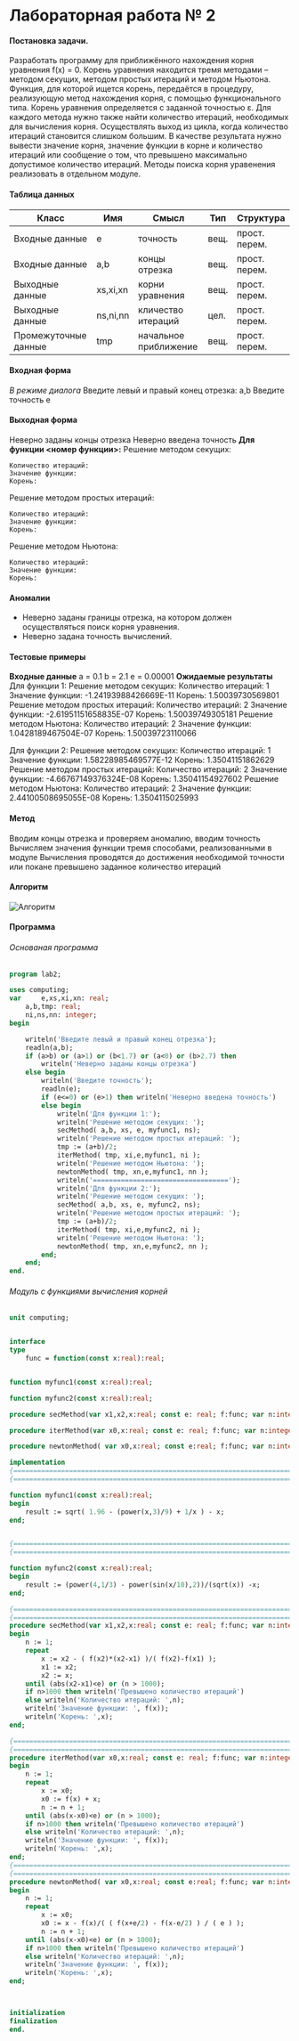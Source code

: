 # Лабораторная работа № 2

#### Постановка задачи.
Разработать программу для приближённого нахождения корня уравнения f(x) = 0.
Корень уравнения находится тремя методами – методом секущих, методом простых итераций и методом Ньютона. Функция, для которой ищется корень, передаётся в процедуру, реализующую метод нахождения корня, с помощью функционального типа.
Корень уравнения определяется с заданной точностью ε. Для каждого метода нужно также найти количество итераций, необходимых для вычисления корня. Осуществлять выход из цикла, когда количество итераций становится слишком большим.
В качестве результата нужно вывести значение корня, значение функции в корне и количество итераций или сообщение о том, что превышено максимально допустимое количество итераций.
Методы поиска корня уравенения реализовать в отдельном модуле.
#### Таблица данных

| Класс | Имя | Смысл | Тип | Структура |
| ---- | --- | ----- | --- | --------- |
| Входные данные | e | точность | вещ. | прост. перем. |
| Входные данные | a,b | концы отрезка | вещ. | прост. перем. |
| Выходные данные | xs,xi,xn | корни уравнения | вещ. | прост. перем. |
| Выходные данные | ns,ni,nn | кличество итераций | цел. | прост. перем. |
| Промежуточные данные | tmp | начальное приближение | вещ. | прост. перем. |

#### Входная форма
*В режиме диалога*
Введите левый и правый конец отрезка:
a,b
Введите точность
e
#### Выходная форма
Неверно заданы концы отрезка
Неверно введена точность
**Для функции <номер функции>:**
Решение методом секущих:

	Количество итераций:
	Значение функции:
	Корень:
Решение методом простых итераций:

	Количество итераций:
	Значение функции:
	Корень:
Решение методом Ньютона:

	Количество итераций:
	Значение функции:
	Корень:

#### Аномалии
- Неверно заданы границы отрезка, на котором должен осуществляться поиск корня уравнения.
- Неверно задана точность вычислений.
#### Тестовые примеры
**Входные данные**
a = 0.1
b = 2.1
e = 0.00001
**Ожидаемые результаты**
Для функции 1:
Решение методом секущих:
Количество итераций: 1
Значение функции: -1.24193988426669E-11
Корень: 1.50039730569801
Решение методом простых итераций:
Количество итераций: 2
Значение функции: -2.61951151658835E-07
Корень: 1.50039749305181
Решение методом Ньютона:
Количество итераций: 2
Значение функции: 1.0428189467504E-07
Корень: 1.50039723110066

Для функции 2:
Решение методом секущих:
Количество итераций: 1
Значение функции: 1.58228985469577E-12
Корень: 1.35041151862629
Решение методом простых итераций:
Количество итераций: 2
Значение функции: -4.66767149376324E-08
Корень: 1.35041154927602
Решение методом Ньютона:
Количество итераций: 2
Значение функции: 2.44100508695055E-08
Корень: 1.3504115025993


#### Метод
Вводим концы отрезка и проверяем аномалию, вводим точность
Вычисляем значения функции тремя способами, реализованными в модуле
Вычисления проводятся до достижения необходимой точности или покане превышено заданное количество итераций
#### Алгоритм

![Алгоритм]()

#### Программа
###### Основаная программа
```pascal
program lab2;

uses computing;
var 	e,xs,xi,xn: real;
	a,b,tmp: real;
	ni,ns,nn: integer;
begin

	writeln('Введите левый и правый конец отрезка');
	readln(a,b);
	if (a>b) or (a>1) or (b<1.7) or (a<0) or (b>2.7) then
		writeln('Неверно заданы концы отрезка')
	else begin
		writeln('Введите точность');
		readln(e);
		if (e<=0) or (e>1) then writeln('Неверно введена точность')
		else begin
			writeln('Для функции 1:');
			writeln('Решение методом секущих: ');
			secMethod( a,b, xs, e, myfunc1, ns);
			writeln('Решение методом простых итераций: ');
			tmp := (a+b)/2;
			iterMethod( tmp, xi,e,myfunc1, ni );
			writeln('Решение методом Ньютона: ');
			newtonMethod( tmp, xn,e,myfunc1, nn );
			writeln('==================================');
			writeln('Для функции 2:');
			writeln('Решение методом секущих: ');
			secMethod( a,b, xs, e, myfunc2, ns);
			writeln('Решение методом простых итераций: ');
			tmp := (a+b)/2;
			iterMethod( tmp, xi,e,myfunc2, ni );
			writeln('Решение методом Ньютона: ');
			newtonMethod( tmp, xn,e,myfunc2, nn );
		end;
	end;
end.
```
###### Модуль с функциями вычисления корней
```pascal
unit computing;


interface
type
	func = function(const x:real):real;


function myfunc1(const x:real):real;

function myfunc2(const x:real):real;

procedure secMethod(var x1,x2,x:real; const e: real; f:func; var n:integer);

procedure iterMethod(var x0,x:real; const e: real; f:func; var n:integer);

procedure newtonMethod( var x0,x:real; const e:real; f:func; var n:integer );

implementation
{=================================================================================}
{=================================================================================}

function myfunc1(const x:real):real;
begin
	result := sqrt( 1.96 - (power(x,3)/9) + 1/x ) - x;
end;


{=================================================================================}
{=================================================================================}

function myfunc2(const x:real):real;
begin
	result := (power(4,1/3) - power(sin(x/10),2))/(sqrt(x)) -x;
end;

{=================================================================================}
{=================================================================================}
procedure secMethod(var x1,x2,x:real; const e: real; f:func; var n:integer);
begin
	n := 1;
	repeat
		x := x2 - ( f(x2)*(x2-x1) )/( f(x2)-f(x1) );
		x1 := x2;
		x2 := x;
	until (abs(x2-x1)<e) or (n > 1000);
	if n>1000 then writeln('Превышено количество итераций')
	else writeln('Количество итераций: ',n);
	writeln('Значение функции: ', f(x));
	writeln('Корень: ',x);
end;

{=================================================================================}
{=================================================================================}
procedure iterMethod(var x0,x:real; const e: real; f:func; var n:integer);
begin
	n := 1;
	repeat
		x := x0;
		x0 := f(x) + x;
		n := n + 1;
	until (abs(x-x0)<e) or (n > 1000);
	if n>1000 then writeln('Превышено количество итераций')
	else writeln('Количество итераций: ',n);
	writeln('Значение функции: ', f(x));
	writeln('Корень: ',x);
end;
{=================================================================================}
{=================================================================================}
procedure newtonMethod( var x0,x:real; const e:real; f:func; var n:integer );
begin
	n := 1;
	repeat
		x := x0;
		x0 := x - f(x)/( ( f(x+e/2) - f(x-e/2) ) / ( e ) );
		n := n + 1;
	until (abs(x-x0)<e) or (n > 1000);
	if n>1000 then writeln('Превышено количество итераций')
	else writeln('Количество итераций: ',n);
	writeln('Значение функции: ', f(x));
	writeln('Корень: ',x);
end;



initialization
finalization
end.
```
